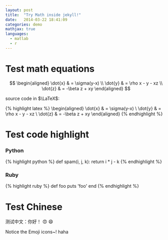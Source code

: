```yaml
---
layout: post
title:  "Try Math inside jekyll!"
date:   2014-03-22 18:41:09
categories: demo
mathjax: true
languages:
  - matlab
  - r
---
```


# Test math equations


$$ \begin{aligned} \dot{x} & = \sigma(y-x) \\ \dot{y} & = \rho x - y - xz \\ \dot{z} & = -\beta z + xy \end{aligned} $$

source code in $\LaTeX$:

{% highlight latex %}
\begin{aligned} \dot{x} & = \sigma(y-x) \\ 
\dot{y} & = \rho x - y - xz \\ 
\dot{z} & = -\beta z + xy \end{aligned}
{% endhighlight %}


# Test code highlight

### Python

{% highlight python %}
def spam(i, j, k):
	return i * j - k
{% endhighlight %}

### Ruby

{% highlight ruby %}
def foo
  puts 'foo'
end
{% endhighlight %}


# Test Chinese

测试中文：你好！
:heart_eyes:
:smile:

Notice the Emoji icons~!
haha
